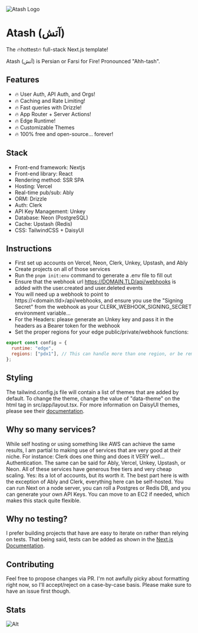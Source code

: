 ![Atash Logo](https://github.com/atridadl/Atash/assets/88056492/620d2d1a-1862-42ce-bbe3-75fb640abbf2)

# Atash (آتش)

The 🔥hottest🔥 full-stack Next.js template!

Atash (آتش) is Persian or Farsi for Fire! Pronounced "Ahh-tash".

## Features

- 🔥 User Auth, API Auth, and Orgs!
- 🔥 Caching and Rate Limiting!
- 🔥 Fast queries with Drizzle!
- 🔥 App Router + Server Actions!
- 🔥 Edge Runtime!
- 🔥 Customizable Themes
- 🔥 100% free and open-source... forever!

## Stack

- Front-end framework: Nextjs
- Front-end library: React
- Rendering method: SSR SPA
- Hosting: Vercel
- Real-time pub/sub: Ably
- ORM: Drizzle
- Auth: Clerk
- API Key Management: Unkey
- Database: Neon (PostgreSQL)
- Cache: Upstash (Redis)
- CSS: TailwindCSS + DaisyUI

## Instructions

- First set up accounts on Vercel, Neon, Clerk, Unkey, Upstash, and Ably
- Create projects on all of those services
- Run the `pnpm init:env` command to generate a .env file to fill out
- Ensure that the webhook url https://DOMAIN.TLD/api/webhooks is added with the user.created and user.deleted events
- You will need up a webhook to point to https://<domain.tld>/api/webhooks, and ensure you use the "Signing Secret" from the webhook as your CLERK_WEBHOOK_SIGNING_SECRET environment variable...
- For the Headers: please generate an Unkey key and pass it in the headers as a Bearer token for the webhook
- Set the proper regions for your edge public/private/webhook functions:

```Javascript
export const config = {
  runtime: "edge",
  regions: ["pdx1"], // This can handle more than one region, or be removed for usage on all region!
};
```

## Styling

The tailwind.config.js file will contain a list of themes that are added by default. To change the theme, change the value of "data-theme" on the html tag in src/app/layout.tsx. For more information on DaisyUI themes, please see their [documentation](https://daisyui.com/docs/themes/).

## Why so many services?

While self hosting or using something like AWS can achieve the same results, I am partial to making use of services that are very good at their niche. For instance: Clerk does one thing and does it VERY well... Authentication. The same can be said for Ably, Vercel, Unkey, Upstash, or Neon. All of these services have generous free tiers and very cheap scaling. Yes: its a lot of accounts, but its worth it. The best part here is with the exception of Ably and Clerk, everything here can be self-hosted. You can run Next on a node server, you can roll a Postgres or Redis DB, and you can generate your own API Keys. You can move to an EC2 if needed, which makes this stack quite flexible.

## Why no testing?

I prefer building projects that have are easy to iterate on rather than relying on tests. That being said, tests can be added as shown in the [Next.js Documentation](https://nextjs.org/docs/pages/building-your-application/optimizing/testing).

## Contributing

Feel free to propose changes via PR. I'm not awfully picky about formatting right now, so I'll accept/reject on a case-by-case basis. Please make sure to have an issue first though.

## Stats

![Alt](https://repobeats.axiom.co/api/embed/e124419e3b2f4136d522277d0af700f200dfeada.svg "Repobeats analytics image")
